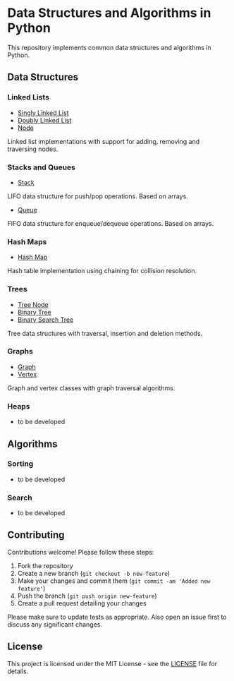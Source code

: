 # Data Structures and Algorithms in Python

This repository implements common data structures and algorithms in Python. 

## Data Structures

### Linked Lists
- [Singly Linked List](DataStructures/LinkedLists/linked_list.py)
- [Doubly Linked List](DataStructures/LinkedLists/doubly_linked_list.py)
- [Node](DataStructures/LinkedLists/node.py)

Linked list implementations with support for adding, removing and traversing nodes.

### Stacks and Queues
- [Stack](DataStructures/Stacks_and_Queues/queue.py)  

LIFO data structure for push/pop operations. Based on arrays.

- [Queue](DataStructures/Stacks_and_Queues/queue.py)

FIFO data structure for enqueue/dequeue operations. Based on arrays. 

### Hash Maps  
- [Hash Map](DataStructures/HashMap/hash_map.py)

Hash table implementation using chaining for collision resolution. 

### Trees
- [Tree Node](DataStructures/Trees/tree_node.py)
- [Binary Tree](DataStructures/Trees/binary_tree_node.py)
- [Binary Search Tree](DataStructures/Trees/binary_search_tree_node.py)

Tree data structures with traversal, insertion and deletion methods.

### Graphs
- [Graph](DataStructures/Graphs/graph.py)
- [Vertex](DataStructures/Graphs/vertex.py) 

Graph and vertex classes with graph traversal algorithms.

### Heaps   
- to be developed


## Algorithms  

### Sorting
- to be developed

### Search  
- to be developed

## Contributing

Contributions welcome! Please follow these steps:

1. Fork the repository
2. Create a new branch (`git checkout -b new-feature`)
3. Make your changes and commit them (`git commit -am 'Added new feature'`)
4. Push the branch (`git push origin new-feature`)
5. Create a pull request detailing your changes

Please make sure to update tests as appropriate. Also open an issue first to discuss any significant changes.

## License

This project is licensed under the MIT License - see the [LICENSE](LICENSE) file for details.
